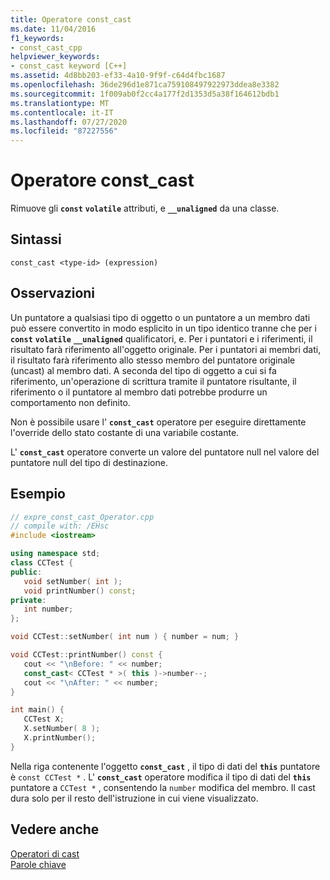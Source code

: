 ```yaml
---
title: Operatore const_cast
ms.date: 11/04/2016
f1_keywords:
- const_cast_cpp
helpviewer_keywords:
- const_cast keyword [C++]
ms.assetid: 4d8bb203-ef33-4a10-9f9f-c64d4fbc1687
ms.openlocfilehash: 36de296d1e871ca759108497922973ddea8e3382
ms.sourcegitcommit: 1f009ab0f2cc4a177f2d1353d5a38f164612bdb1
ms.translationtype: MT
ms.contentlocale: it-IT
ms.lasthandoff: 07/27/2020
ms.locfileid: "87227556"
---
```

# <a name="const_cast-operator"></a>Operatore const_cast

Rimuove gli **`const`** **`volatile`** attributi, e **`__unaligned`** da una classe.

## <a name="syntax"></a>Sintassi

```
const_cast <type-id> (expression)
```

## <a name="remarks"></a>Osservazioni

Un puntatore a qualsiasi tipo di oggetto o un puntatore a un membro dati può essere convertito in modo esplicito in un tipo identico tranne che per i **`const`** **`volatile`** **`__unaligned`** qualificatori, e. Per i puntatori e i riferimenti, il risultato farà riferimento all'oggetto originale. Per i puntatori ai membri dati, il risultato farà riferimento allo stesso membro del puntatore originale (uncast) al membro dati. A seconda del tipo di oggetto a cui si fa riferimento, un'operazione di scrittura tramite il puntatore risultante, il riferimento o il puntatore al membro dati potrebbe produrre un comportamento non definito.

Non è possibile usare l' **`const_cast`** operatore per eseguire direttamente l'override dello stato costante di una variabile costante.

L' **`const_cast`** operatore converte un valore del puntatore null nel valore del puntatore null del tipo di destinazione.

## <a name="example"></a>Esempio

```cpp
// expre_const_cast_Operator.cpp
// compile with: /EHsc
#include <iostream>

using namespace std;
class CCTest {
public:
   void setNumber( int );
   void printNumber() const;
private:
   int number;
};

void CCTest::setNumber( int num ) { number = num; }

void CCTest::printNumber() const {
   cout << "\nBefore: " << number;
   const_cast< CCTest * >( this )->number--;
   cout << "\nAfter: " << number;
}

int main() {
   CCTest X;
   X.setNumber( 8 );
   X.printNumber();
}
```

Nella riga contenente l'oggetto **`const_cast`** , il tipo di dati del **`this`** puntatore è `const CCTest *` . L' **`const_cast`** operatore modifica il tipo di dati del **`this`** puntatore a `CCTest *` , consentendo la `number` modifica del membro. Il cast dura solo per il resto dell'istruzione in cui viene visualizzato.

## <a name="see-also"></a>Vedere anche

[Operatori di cast](../cpp/casting-operators.md)<br/>
[Parole chiave](../cpp/keywords-cpp.md)
